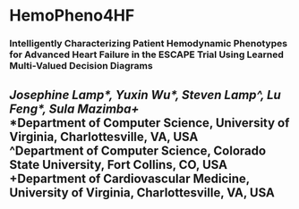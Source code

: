 # HemoPheno4HF  

### Intelligently Characterizing Patient Hemodynamic Phenotypes for Advanced Heart Failure in the ESCAPE Trial Using Learned Multi-Valued Decision Diagrams

_Josephine Lamp*, Yuxin Wu*, Steven Lamp^, Lu Feng*, Sula Mazimba+_   
*Department of Computer Science, University of Virginia, Charlottesville, VA, USA  
^Department of Computer Science, Colorado State University, Fort Collins, CO, USA  
+Department of Cardiovascular Medicine, University of Virginia, Charlottesville, VA, USA  
-------


